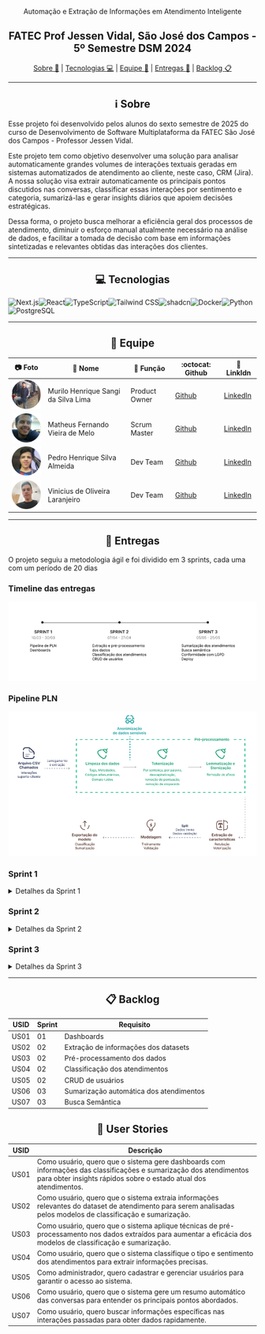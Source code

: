 <div align="center">

Automação e Extração de Informações em Atendimento Inteligente

## FATEC Prof Jessen Vidal, São José dos Campos - 5º Semestre DSM 2024

[Sobre :memo:](#sobre) | [Tecnologias :computer:](#tecnologias) | [Equipe :busts_in_silhouette:](#equipe) | [Entregas :rocket:](#entregas) | [Backlog :clipboard:](#backlog)

</div>

---

<div align="center">

<span id="sobre"></span>

## :information_source: Sobre

</div>

Esse projeto foi desenvolvido pelos alunos do sexto semestre de 2025 do curso de Desenvolvimento de Software Multiplataforma da FATEC São José dos Campos - Professor Jessen Vidal.

Este projeto tem como objetivo desenvolver uma solução para analisar automaticamente grandes volumes de interações textuais geradas em sistemas automatizados de atendimento ao cliente, neste caso, CRM (Jira). A nossa solução visa extrair automaticamente os principais pontos discutidos nas conversas, classificar essas interações por sentimento e categoria, sumarizá-las e gerar insights diários que apoiem decisões estratégicas.

Dessa forma, o projeto busca melhorar a eficiência geral dos processos de atendimento, diminuir o esforço manual atualmente necessário na análise de dados, e facilitar a tomada de decisão com base em informações sintetizadas e relevantes obtidas das interações dos clientes.

---

<div align="center">

<span id="tecnologias"></span>

## :computer: Tecnologias

</div>

  
![Next.js](https://img.shields.io/badge/Next.js-000000?style=for-the-badge&logo=next.js&logoColor=white)![React](https://img.shields.io/badge/React-61DAFB?style=for-the-badge&logo=react&logoColor=white)![TypeScript](https://img.shields.io/badge/TypeScript-3178C6?style=for-the-badge&logo=typescript&logoColor=white)![Tailwind CSS](https://img.shields.io/badge/Tailwind_CSS-38B2AC?style=for-the-badge&logo=tailwind-css&logoColor=white)![shadcn](https://img.shields.io/badge/shadcn-000000?style=for-the-badge&logo=shadcn&logoColor=white)![Docker](https://img.shields.io/badge/Docker%20-%20%232496ED?style=for-the-badge&logo=docker&logoColor=white)![Python](https://img.shields.io/badge/Python%20-%20%233776AB?style=for-the-badge&logo=python&logoColor=white)![PostgreSQL](https://img.shields.io/badge/PostgreSQL%20-%20%234169E1?style=for-the-badge&logo=postgresql&logoColor=white)
  

---

<div align="center">

<span id="equipe"></span>

## :busts_in_silhouette: Equipe

</div>

| :camera: Foto                         | :bust_in_silhouette: Nome           | :briefcase: Função | :octocat: Github                              | :link: LinkIdn                                                         |
| ------------------------------------- | ----------------------------------- | ------------------ | --------------------------------------------- | ---------------------------------------------------------------------- |
| ![Foto](docs/images/fotoMurilo.png)   | Murilo Henrique Sangi da Silva Lima | Product Owner      | [Github](https://github.com/MuriloLima03)     | [LinkedIn](https://www.linkedin.com/in/murilo-sangi-944964313/)        |
| ![Foto](docs/images/fotoMatheus.png)  | Matheus Fernando Vieira de Melo     | Scrum Master       | [Github](https://github.com/Matheusfvm)       | [LinkedIn](https://www.linkedin.com/in/matheusfvmelo/)                 |
| ![Foto](docs/images/fotoPedro.png)    | Pedro Henrique Silva Almeida        | Dev Team           | [Github](https://github.com/PedroHSdeAlmeida) | [LinkedIn](https://www.linkedin.com/in/pedroalmeidadev/)               |
| ![Foto](docs/images/fotoVinicius.png) | Vinicius de Oliveira Laranjeiro     | Dev Team           | [Github](https://github.com/vdlaranjeiro)     | [LinkedIn](https://www.linkedin.com/in/vinicius-laranjeiro-296b371bb/) |

---

<div align="center">

<span id="entregas"></span>


## :rocket: Entregas

</div>
  
O projeto seguiu a metodologia ágil e foi dividido em 3 sprints, cada uma com um período de 20 dias


### Timeline das entregas

<div align="center">

![Timeline das entregas](/docs/images/Timeline.png)

</div>

### Pipeline PLN

<div align="center">

![Pipeline PLN](./docs/images/pipeline-pln.png)

</div>

### Sprint 1

<details>
  <summary>Detalhes da Sprint 1</summary>

  <br>

**Objetivo da Sprint:**  
Nessa sprint, nosso foco foi na documentação do sistema, configuração da pipeline de PLN e construção dos dashboards para demonstrar os resultados da análise dos atendimentos.

**Sprint Backlog:**

| USID | Requisito    |
| ---- | ------------ |
| US01 | Dashboards   |
| US02 | Pipeline PLN |

**Burndown:**  
![Burndown Sprint 1](./docs/sprint1/burndownSprint1.png)

</details>


### Sprint 2

<details>
  <summary>Detalhes da Sprint 2</summary>

  <br>

**Objetivo da Sprint:**  
Nessa sprint, dividimos nosso foco em duas frentes Classificação dos atendimentos e Gerenciamento dos usuários.

**Sprint Backlog:**

| USID | Requisito    |
| ---- | ------------ |
| US02 | Extração de informações dos datasets |
| US03 | Pré-processamento dos dados |
| US04 | Classificação dos atendimentos |
| US05 | CRUD de usuários |

**Burndown:**  
![Burndown Sprint 1](./docs/sprint2/burndownSprint2.png)

</details>

### Sprint 3

<details>
  <summary>Detalhes da Sprint 3</summary>

  <br>

**Objetivo da Sprint:**  
Nessa sprint, nosso foco foi as correções e atualizações dos dashboards e na entrega dos modelos de sumarização e busca semântica.

**Sprint Backlog:**

| USID | Requisito    |
| ---- | ------------ |
| US06 | Sumarização  |
| US07 | Busca semântica |

**Burndown:**  
![Burndown Sprint 3](./docs/sprint3/burndownSprint3.png)

</details>

---

<div align="center">

<span id="backlog"></span>

## :clipboard: Backlog

</div>

| USID | Sprint | Requisito                               |
| ---- | ------ | --------------------------------------- |
| US01 | 01     | Dashboards                              |
| US02 | 02     | Extração de informações dos datasets    |
| US03 | 02     | Pré-processamento dos dados             |
| US04 | 02     | Classificação dos atendimentos          |
| US05 | 02     | CRUD de usuários                        |
| US06 | 03     | Sumarização automática dos atendimentos |
| US07 | 03     | Busca Semântica                         |


<div align="center">

## :scroll: User Stories

</div>

| USID | Descrição                                                                                                                                                                              |
| ---- | -------------------------------------------------------------------------------------------------------------------------------------------------------------------------------------- |
| US01 | Como usuário, quero que o sistema gere dashboards com informações das classificações e sumarização dos atendimentos para obter insights rápidos sobre o estado atual dos atendimentos. |
| US02 | Como usuário, quero que o sistema extraia informações relevantes do dataset de atendimento para serem analisadas pelos modelos de classificação e sumarização.                         |
| US03 | Como usuário, quero que o sistema aplique técnicas de pré-processamento nos dados extraídos para aumentar a eficácia dos modelos de classificação e sumarização.                       |
| US04 | Como usuário, quero que o sistema classifique o tipo e sentimento dos atendimentos para extrair informações precisas.                                                                  |
| US05 | Como administrador, quero cadastrar e gerenciar usuários para garantir o acesso ao sistema.                                                                                            |
| US06 | Como usuário, quero que o sistema gere um resumo automático das conversas para entender os principais pontos abordados.                                                                |
| US07 | Como usuário, quero buscar informações específicas nas interações passadas para obter dados rapidamente.                                                                               |                       |

